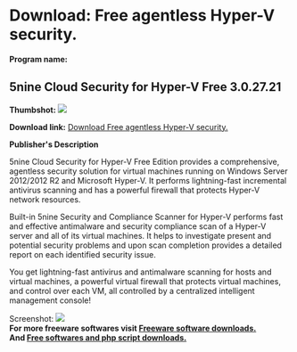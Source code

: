 # Download: Free agentless Hyper-V security.

**Program name:**

## 5nine Cloud Security for Hyper-V Free 3.0.27.21

  
**Thumbshot:** ![](http://www.freewarefiles.com/screenshot/5ninehyperv_md.jpg)   
  
**Download link:** [Download Free agentless Hyper-V security.](http://freesoftwares.boysofts.com/5nine-Security-for-Hyper-V-Free_program_93516.html)  
  


**Publisher's Description**  
  


5nine Cloud Security for Hyper-V Free Edition provides a comprehensive, agentless security solution for virtual machines running on Windows Server 2012/2012 R2 and Microsoft Hyper-V. It performs lightning-fast incremental antivirus scanning and has a powerful firewall that protects Hyper-V network resources. 

Built-in 5nine Security and Compliance Scanner for Hyper-V performs fast and effective antimalware and security compliance scan of a Hyper-V server and all of its virtual machines. It helps to investigate present and potential security problems and upon scan completion provides a detailed report on each identified security issue. 

You get lightning-fast antivirus and antimalware scanning for hosts and virtual machines, a powerful virtual firewall that protects virtual machines, and control over each VM, all controlled by a centralized intelligent management console!

  
  
Screenshot: ![](http://www.freewarefiles.com/screenshot/5ninehyperv.jpg)   
**For more freeware softwares visit [Freeware software downloads.](http://freesoftwares.boysofts.com/)**   
**And [Free softwares and php script downloads.](http://www.boysofts.com/)**

